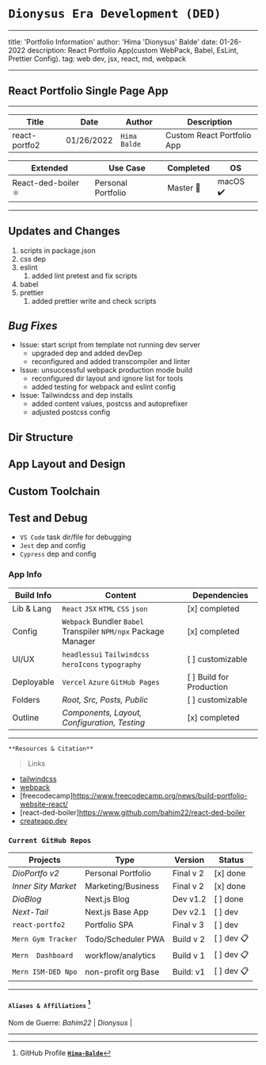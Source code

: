 # `Dionysus Era Development (DED)`

___
title: 'Portfolio Information'
author: 'Hima 'Dionysus' Balde'
date: 01-26-2022
description: React Portfolio App(custom WebPack, Babel, EsLint, Prettier Config).
tag: web dev, jsx, react, md, webpack
___

## React Portfolio Single Page App

___
| Title            | Date       | Author       | Description            |
| ---------------- | ---------- | ------------ | ---------------------- |
| react-portfo2 | 01/26/2022 | `Hima Balde` | Custom React Portfolio App|

| Extended             | Use Case        | Completed | OS   |
| -------------------- | --------------- | --------- | -------- |
| React-ded-boiler ⚛️ | Personal Portfolio | Master 🏁 | macOS ✔️ |
___

## Updates and Changes

1. scripts in package.json
2. css dep
3. eslint
   1. added lint pretest and fix scripts
4. babel
5. prettier
   1. added prettier write and check scripts

## _Bug Fixes_

- Issue: start script from template not running dev server
  - upgraded dep and added devDep
  - reconfigured and added transcompiler and linter
- Issue: unsuccessful webpack production mode build
  - reconfigured dir layout and ignore list for tools
  - added testing for webpack and eslint config
- Issue: Tailwindcss and dep installs
  - added content values, postcss and autoprefixer
  - adjusted postcss config

## Dir Structure

## App Layout and Design

## Custom Toolchain

## Test and Debug

- `VS Code` task dir/file for debugging
- `Jest` dep and config
- `Cypress` dep and config

### App Info

| **Build Info** | **Content**                                                    | **Dependencies**          |
| -------------- | -------------------------------------------------------------- | ------------------------- |
| Lib & Lang     | `React` `JSX` `HTML` `CSS` `json`                              | [x] completed             |
| Config         | `Webpack` Bundler `Babel` Transpiler `NPM/npx` Package Manager | [x] completed             |
| UI/UX          | `headlessui` `Tailwindcss` `heroIcons` `typography`            | [ ] customizable          |
| Deployable     | `Vercel` `Azure` `GitHub Pages`                                | [ ] Build for Production  |
| Folders        | _Root, Src, Posts, Public_                                     | [ ] customizable          |
| Outline        | _Components, Layout, Configuration, Testing_                   | [x] completed             |

___

`**Resources & Citation**`

> Links

- [tailwindcss](https://tailwindcss.com/)
- [webpack](https://webpack.js.org/configuration/other-options/)
- [freecodecamp]<https://www.freecodecamp.org/news/build-portfolio-website-react/>
- [react-ded-boiler]<https://www.github.com/bahim22/react-ded-boiler>
- [createapp.dev](https://createapp.dev/)

### `Current GitHub Repos`

| Projects            | Type                       | Version         | Status      |
| ------------------- | -------------------------- | ------------- | ------------- |
| _DioPortfo v2_     | Personal Portfolio   | Final v 2     | [x] done |
| _Inner Sity Market_ | Marketing/Business  | Final v 2     | [x] done |
| _DioBlog_           |  Next.js Blog       | Dev v1.2      | [ ] done |
| _Next-Tail_         |  Next.js Base App   | Dev v2.1      | [ ] dev  |
| `react-portfo2`     | Portfolio SPA       | Final v 3     | [ ] dev  |
| `Mern Gym Tracker` | Todo/Scheduler PWA   | Build v 2     | [ ] dev 📋 |
| `Mern  Dashboard`  |  workflow/analytics  | Build v 1     | [ ] dev 📋 |
| `Mern ISM-DED Npo` | non-profit org Base  | Build: v1     | [ ] dev 📋 |

___

#### `Aliases & Affiliations` [^2]

[^2]: GitHub Profile **[`Hima-Balde`](https://github.com/bahim22)**

Nom de Guerre: _Bahim22_ | _Dionysus_ |
___
